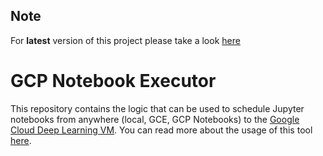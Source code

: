 ## Note
For **latest** version of this project please take a look [here](https://github.com/GoogleCloudPlatform/ai-platform-samples/tree/master/notebooks/gcp-notebook-executor)

# GCP Notebook Executor
This repository contains the logic that can be used to schedule Jupyter notebooks from anywhere (local, GCE, GCP Notebooks) to the [Google Cloud Deep Learning VM](https://cloud.google.com/deep-learning-vm/). You can read more about the usage of this tool [here](https://blog.kovalevskyi.com/gcp-notebook-executor-v0-1-2-8e37abd6fae1).
